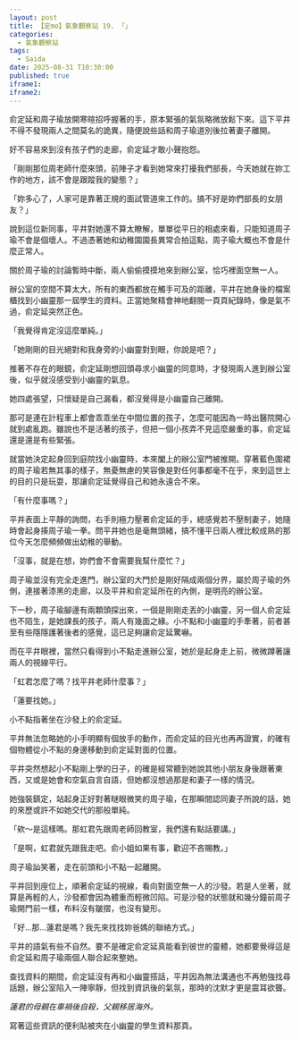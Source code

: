 ```yaml
---
layout: post
title: 【定mo】氣象觀察站 19. 「」
categories:
  - 氣象觀察站
tags:
  - Saida
date: 2025-08-31 T10:30:00
published: true
iframe1:
iframe2:
---
```

俞定延和周子瑜放開寒暄招呼握著的手，原本緊張的氣氛略微放鬆下來。這下平井不得不發現兩人之間莫名的詭異，隨便說些話和周子瑜道別後拉著妻子離開。

好不容易來到沒有孩子們的走廊，俞定延才敢小聲抱怨。

「剛剛那位周老師什麼來頭，前陣子才看到她常來打擾我們部長，今天她就在妳工作的地方，該不會是跟蹤我的變態？」

「妳多心了，人家可是靠著正規的面試管道來工作的。搞不好是妳們部長的女朋友？」

說到這位新同事，平井對她還不算太瞭解，單單從平日的相處來看，只能知道周子瑜不會是個壞人。不過憑著她和幼稚園園長異常合拍這點，周子瑜大概也不會是什麼正常人。

關於周子瑜的討論暫時中斷，兩人偷偷摸摸地來到辦公室，恰巧裡面空無一人。

辦公室的空間不算太大，所有的東西都放在觸手可及的距離，平井在她身後的檔案櫃找到小幽靈那一屆學生的資料。正當她聚精會神地翻閱一頁頁紀錄時，像是氣不過，俞定延突然正色。

「我覺得肯定沒這麼單純。」

「她剛剛的目光絕對和我身旁的小幽靈對到眼，你說是吧？」

推著不存在的眼鏡，俞定延剛想回頭尋求小幽靈的同意時，才發現兩人進到辦公室後，似乎就沒感受到小幽靈的氣息。

她四處張望，只懷疑是自己漏看，都沒覺得是小幽靈自己離開。

那可是連在計程車上都會乖乖坐在中間位置的孩子，怎麼可能因為一時出醫院開心就到處亂跑。雖說也不是活著的孩子，但把一個小孩弄不見這麼嚴重的事，俞定延還是還是有些緊張。

就當她決定起身回到庭院找小幽靈時，本來闔上的辦公室門被推開。穿著藍色圍裙的周子瑜若無其事的樣子，無憂無慮的笑容像是對任何事都毫不在乎，來到這世上的目的只是玩耍，那讓俞定延覺得自己和她永遠合不來。

「有什麼事嗎？」

平井表面上平靜的詢問，右手則極力壓著俞定延的手，總感覺若不壓制妻子，她隨時會起身揍周子瑜一拳。問平井她也是毫無頭緒，搞不懂平日兩人裡比較成熟的那位今天怎麼頻頻做出幼稚的舉動。

「沒事，就是在想，妳們會不會需要我幫什麼忙？」

周子瑜並沒有完全走進門，辦公室的大門於是剛好隔成兩個分界，屬於周子瑜的外側，連接著漆黑的走廊，以及平井和俞定延所在的內側，是明亮的辦公室。

下一秒，周子瑜腳邊有兩顆頭探出來，一個是剛剛走丟的小幽靈，另一個人俞定延也不陌生，是她課長的孩子，兩人有幾面之緣。小不點和小幽靈的手牽著，前者甚至有些隱隱護著後者的感覺，這已足夠讓俞定延驚嚇。

而在平井眼裡，當然只看得到小不點走進辦公室，她於是起身走上前，微微蹲著讓兩人的視線平行。

「虹君怎麼了嗎？找平井老師什麼事？」

「蓮要找她。」

小不點指著坐在沙發上的俞定延。

平井無法忽略她的小手明顯有個放手的動作，而俞定延的目光也再再證實，的確有個物體從小不點的身邊移動到俞定延對面的位置。

平井突然想起小不點剛上學的日子，的確是經常聽到她說其他小朋友身後跟著東西，又或是她會和空氣自言自語，但她都沒想過那是和妻子一樣的情況。

她強裝鎮定，站起身正好對著瞇眼微笑的周子瑜，在那瞬間認同妻子所說的話，她的來歷或許不如她交代的那般單純。

「欸～是這樣嗎。那虹君先跟周老師回教室，我們還有點話要講。」

「是啊，虹君就先跟我走吧。俞小姐如果有事，歡迎不吝賜教。」

周子瑜訕笑著，走在前頭和小不點一起離開。

平井回到座位上，順著俞定延的視線，看向對面空無一人的沙發。若是人坐著，就算是再輕的人，沙發都會因為體重而輕微凹陷。可是沙發的狀態就和幾分鐘前周子瑜開門前一樣，布料沒有皺摺，也沒有變形。

「好...那...蓮君是嗎？我先來找找妳爸媽的聯絡方式。」

平井的語氣有些不自然。要不是確定俞定延真能看到彼世的靈體，她都要覺得這是俞定延和周子瑜兩個人聯合起來整她。

查找資料的期間，俞定延沒有再和小幽靈搭話，平井因為無法溝通也不再勉強找尋話題，辦公室陷入一陣寧靜，但找到資訊後的氣氛，那時的沈默才更是震耳欲聾。

*蓮君的母親在車禍後自殺，父親移居海外。*

寫著這些資訊的便利貼被夾在小幽靈的學生資料那頁。


